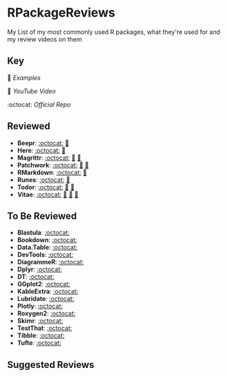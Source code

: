 # RPackageReviews

My List of my most commonly used R packages, what they're used for and my review videos on them

## Key

:page_facing_up: _Examples_

:movie_camera: _YouTube Video_

:octocat: _Official Repo_

## Reviewed

- **Beepr**: [:octocat:](https://github.com/rasmusab/beepr) [:movie_camera:](https://youtu.be/rcE_E5vMTgg)
- **Here**: [:octocat:](https://github.com/r-lib/here) [:movie_camera:](https://www.youtube.com/watch?v=5ZfFLamFBZM)
- **Magrittr**: [:octocat:](https://github.com/tidyverse/magrittr) [:movie_camera:](https://www.youtube.com/watch?v=03kD1sgSyQI) [:page_facing_up:](./examples/magrittr)
- **Patchwork**: [:octocat:](https://github.com/thomasp85/patchwork) [:movie_camera:](https://www.youtube.com/watch?v=mGz95eSRrwI) [:page_facing_up:](./examples/patchwork)
- **RMarkdown**: [:octocat:](https://github.com/rstudio/rmarkdown) [:movie_camera:](https://bit.ly/2E1E4lN)
- **Runes**: [:octocat:](https://github.com/tallguyjenks/runes) [:movie_camera:](https://www.youtube.com/watch?v=G-QuYafXdgk)
- **Todor**: [:octocat:](https://github.com/dokato/todor) [:movie_camera:](https://www.youtube.com/watch?v=f4mTYyD2C-8) [:page_facing_up:](./examples/todor)
- **Vitae**: [:octocat:](https://github.com/mitchelloharawild/vitae) [:movie_camera:](https://www.youtube.com/watch?v=ntQvuCZpqjQ) [:page_facing_up:](./examples/vitae) [:page_facing_up:](https://github.com/tallguyjenks/CV)


## To Be Reviewed

- **Blastula**: [:octocat:](https://github.com/rich-iannone/blastula)
- **Bookdown**: [:octocat:](https://github.com/rstudio/bookdown)
- **Data.Table**: [:octocat:](https://github.com/Rdatatable/data.table)
- **DevTools**: [:octocat:](https://github.com/r-lib/devtools)
- **DiagrammeR**: [:octocat:](https://github.com/rich-iannone/DgrammeR)
- **Dplyr**: [:octocat:](https://github.com/tidyverse/dplyr)
- **DT**: [:octocat:](https://github.com/rstudio/DT)
- **GGplot2**: [:octocat:](https://github.com/tidyverse/ggplot2)
- **KableExtra**: [:octocat:](https://github.com/haozhu233/kableExtra)
- **Lubridate**: [:octocat:](https://github.com/tidyverse/lubridate)
- **Plotly**: [:octocat:](https://github.com/ropensci/plotly)
- **Roxygen2**: [:octocat:](https://github.com/r-lib/roxygen2)
- **Skimr**: [:octocat:](https://github.com/ropensci/skimr)
- **TestThat**: [:octocat:](https://github.com/r-lib/testthat)
- **Tibble**: [:octocat:](https://github.com/tidyverse/tibble)
- **Tufte**: [:octocat:](https://github.com/rstudio/tufte)


## Suggested Reviews
